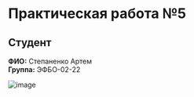 # Практическая работа №5

## Студент
**ФИО:** Степаненко Артем  
**Группа:** ЭФБО-02-22  

![image](https://github.com/user-attachments/assets/d5e9a0e3-6b81-4643-871c-5157e722e967)
